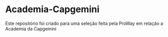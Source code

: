 # Academia-Capgemini
Este repositório foi criado para uma seleção feita pela ProWay em relação a Academia da Capgemini
